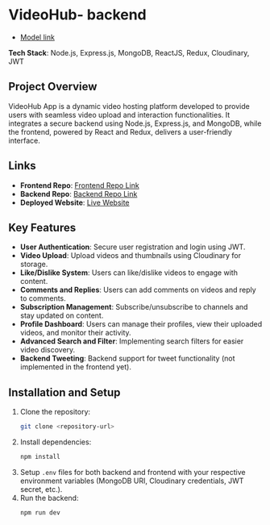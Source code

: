 # VideoHub- backend

- [Model link](https://app.eraser.io/workspace/iDBird26M10ZENdoqCMl?origin=share)

**Tech Stack**: Node.js, Express.js, MongoDB, ReactJS, Redux, Cloudinary, JWT

## Project Overview
VideoHub App is a dynamic video hosting platform developed to provide users with seamless video upload and interaction functionalities. It integrates a secure backend using Node.js, Express.js, and MongoDB, while the frontend, powered by React and Redux, delivers a user-friendly interface.

## Links

- **Frontend Repo**: [Frontend Repo Link](https://github.com/Jaiparasher/VideoHub)
- **Backend Repo**: [Backend Repo Link](https://github.com/Jaiparasher/youtube-backend)
- **Deployed Website**: [Live Website](https://gregarious-meringue-bdc828.netlify.app/)

## Key Features
- **User Authentication**: Secure user registration and login using JWT.
- **Video Upload**: Upload videos and thumbnails using Cloudinary for storage.
- **Like/Dislike System**: Users can like/dislike videos to engage with content.
- **Comments and Replies**: Users can add comments on videos and reply to comments.
- **Subscription Management**: Subscribe/unsubscribe to channels and stay updated on content.
- **Profile Dashboard**: Users can manage their profiles, view their uploaded videos, and monitor their activity.
- **Advanced Search and Filter**: Implementing search filters for easier video discovery.
- **Backend Tweeting**: Backend support for tweet functionality (not implemented in the frontend yet).

## Installation and Setup

1. Clone the repository:
   ```bash
   git clone <repository-url>
   ```
2. Install dependencies:
   ```bash
   npm install
   ```
3. Setup `.env` files for both backend and frontend with your respective environment variables (MongoDB URI, Cloudinary credentials, JWT secret, etc.).
4. Run the backend:
   ```bash
   npm run dev
   ```
